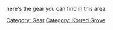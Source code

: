 here's the gear you can find in this area:

[Category: Gear](Category:_Gear "wikilink") [Category: Korred
Grove](Category:_Korred_Grove "wikilink")
